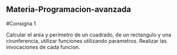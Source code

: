 ## Materia-Programacion-avanzada

#Consigna 1

Calcular el area y perimetro de un cuadrado, de un rectangulo y una cirunferencia, utilizar funciones utilizando parametros.
Realizar las invocaciones de cada funcion.
